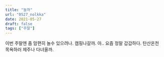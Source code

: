 ```yaml
---
title: "놀까"
url: "0527_nolkka"
date: 2021-05-27
draft: false
tags: ["주말"]
---
```

이번 주말엔 좀 맘편히 놀수 있으려나. 캠핑나갈까. 아.. 요즘 정말 갑갑하다. 탄산온천 목욕하러 제주나 다녀올까.
